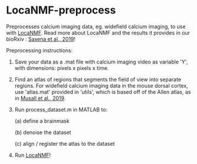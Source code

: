 # LocaNMF-preprocess

Preprocesses calcium imaging data, eg. widefield calcium imaging, to use with [LocaNMF](https://github.com/ikinsella/locaNMF). Read more about LocaNMF and the results it provides in our bioRxiv : [Saxena et al., 2019](https://www.biorxiv.org/content/10.1101/650093v2)!

Preprocessing instructions:

1) Save your data as a .mat file with calcium imaging video as variable 'Y', with dimensions: pixels x pixels x time.

2) Find an atlas of regions that segments the field of view into separate regions. For widefield calcium imaging data in the mouse dorsal cortex, use 'atlas.mat' provided in 'utils', which is based off of the Allen atlas, as in [Musall et al., 2019](https://www.nature.com/articles/s41593-019-0502-4).

3) Run process_dataset.m in MATLAB to:

      (a) define a brainmask

      (b) denoise the dataset

      (c) align / register the atlas to the dataset

4) Run [LocaNMF](https://github.com/ikinsella/locaNMF)!
